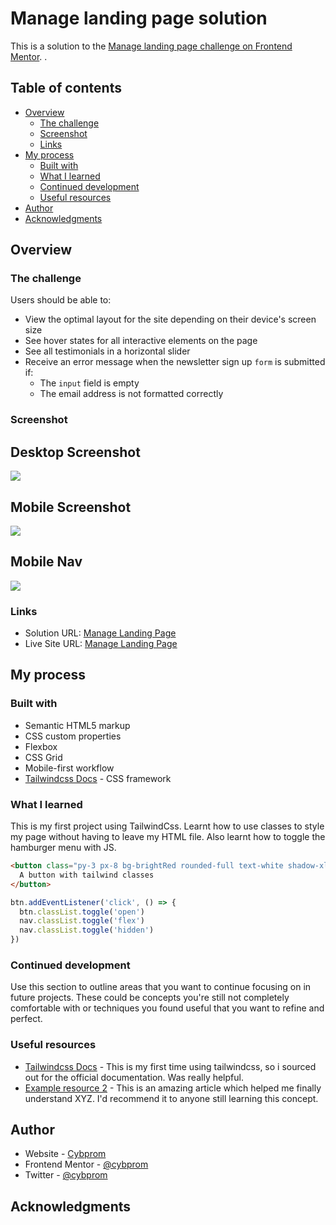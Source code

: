 # Manage landing page solution

This is a solution to the [Manage landing page challenge on Frontend Mentor](https://www.frontendmentor.io/challenges/manage-landing-page-SLXqC6P5). . 

## Table of contents

- [Overview](#overview)
  - [The challenge](#the-challenge)
  - [Screenshot](#screenshot)
  - [Links](#links)
- [My process](#my-process)
  - [Built with](#built-with)
  - [What I learned](#what-i-learned)
  - [Continued development](#continued-development)
  - [Useful resources](#useful-resources)
- [Author](#author)
- [Acknowledgments](#acknowledgments)



## Overview

### The challenge

Users should be able to:

- View the optimal layout for the site depending on their device's screen size
- See hover states for all interactive elements on the page
- See all testimonials in a horizontal slider
- Receive an error message when the newsletter sign up `form` is submitted if:
  - The `input` field is empty
  - The email address is not formatted correctly

### Screenshot

## Desktop Screenshot
![](./images/Screenshot%20desktop-view.png)

## Mobile Screenshot
![](./images/Screenshot%20mobile.png)

## Mobile Nav
![](./images/Screenshot%20mobile-nav.png)


### Links

- Solution URL: [Manage Landing Page](https://your-solution-url.com)
- Live Site URL: [Manage Landing Page](https://your-live-site-url.com)

## My process

### Built with

- Semantic HTML5 markup
- CSS custom properties
- Flexbox
- CSS Grid
- Mobile-first workflow
- [Tailwindcss Docs](https://tailwindcss.com) - CSS framework


### What I learned

This is my first project using TailwindCss. Learnt how to use classes to style my page without having to leave my HTML file.
Also learnt how to toggle the hamburger menu with JS.


```html 
<button class="py-3 px-8 bg-brightRed rounded-full text-white shadow-xl hover:bg-brightRedLight focus:outline-none border-none">
  A button with tailwind classes
</button>
``` 

```js
btn.addEventListener('click', () => {
  btn.classList.toggle('open')
  nav.classList.toggle('flex')
  nav.classList.toggle('hidden')
})
```

### Continued development

Use this section to outline areas that you want to continue focusing on in future projects. These could be concepts you're still not completely comfortable with or techniques you found useful that you want to refine and perfect.



### Useful resources

- [Tailwindcss Docs](https://tailwindcss.com) - This is my first time using tailwindcss, so i sourced out for the official documentation. Was really helpful.
- [Example resource 2](https://www.example.com) - This is an amazing article which helped me finally understand XYZ. I'd recommend it to anyone still learning this concept.


## Author

- Website - [Cybprom](https://www.your-site.com)
- Frontend Mentor - [@cybprom](https://www.frontendmentor.io/profile/cybprom)
- Twitter - [@cybprom](https://www.twitter.com/cybprom)


## Acknowledgments




